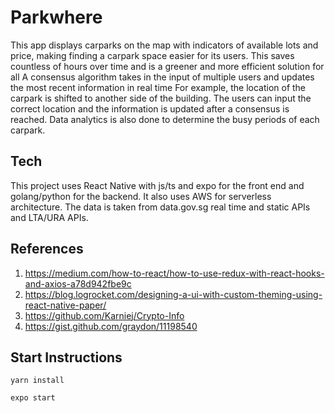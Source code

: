 # Parkwhere
This app displays carparks on the map with indicators of available lots and price, making finding a carpark space easier for its users. This saves countless of hours over time and is a greener and more efficient solution for all
A consensus algorithm takes in the input of multiple users and updates the most recent information in real time
For example, the location of the carpark is shifted to another side of the building. The users can input the correct location and the information is updated after a consensus is reached. Data analytics is also done to determine the busy periods of each carpark.

## Tech
This project uses React Native with js/ts and expo for the front end and golang/python for the backend. It also uses AWS for serverless architecture. The data is taken from data.gov.sg real time and static APIs and LTA/URA APIs.

## References
  1) https://medium.com/how-to-react/how-to-use-redux-with-react-hooks-and-axios-a78d942fbe9c
  2) https://blog.logrocket.com/designing-a-ui-with-custom-theming-using-react-native-paper/
  3) https://github.com/Karniej/Crypto-Info
  4) https://gist.github.com/graydon/11198540



## Start Instructions
```yarn install```

```expo start```





